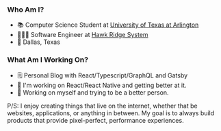  ### Who Am I?
- 📚 Computer Science Student at [University of Texas at Arlington](https://academicpartnerships.uta.edu/)
- 👨🏻‍💻 Software Engineer at [Hawk Ridge System](https://hawkridgesys.com/)
- 📍 Dallas, Texas 

### What Am I Working On?
- 🗒 Personal Blog with React/Typescript/GraphQL and Gatsby
- 📱 I'm working on React/React Native and getting better at it.
- 🌵 Working on myself and trying to be a better person.

P/S: I enjoy creating things that live on the internet, whether that be websites, applications, or anything in between. My goal is to always build products that provide pixel-perfect, performance experiences.

